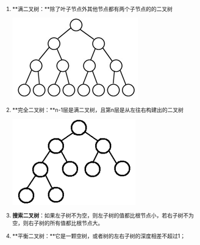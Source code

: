1. **满二叉树：**除了叶子节点外其他节点都有两个子节点的的二叉树

   ![image-20210315212714204](./img/image-20210315212714204.png)

2. **完全二叉树：**n-1层是满二叉树，且第n层是从左往右构建出的二叉树

   ![image-20210315212608282](./img/image-20210315212608282.png)

3. **搜索二叉树**：如果左子树不为空，则左子树的值都比根节点小，若右子树不为空，则右子树的所有值都比根节点大。

4. **平衡二叉树：**它是一颗空树，或者树的左右子树的深度相差不超过1；

